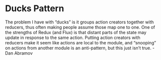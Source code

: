 # Ducks Pattern

The problem I have with “ducks” is it groups action creators together with reducers, thus often making people assume those map one to one. One of the strengths of Redux (and Flux) is that distant parts of the state may update in response to the same action. Putting action creators with reducers make it seem like actions are local to the module, and “snooping” on actions from another module is an anti-pattern, but this just isn’t true. - Dan Abramov
